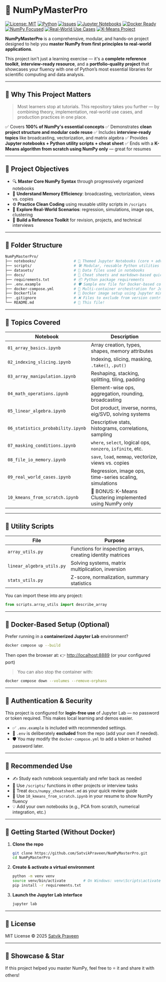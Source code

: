 # 🧠 NumPyMasterPro

[![License: MIT](https://img.shields.io/badge/License-MIT-blue.svg)](https://opensource.org/licenses/MIT)
[![Python](https://img.shields.io/badge/Python-3.10%2B-darkgreen.svg)](https://www.python.org/)
[![Issues](https://img.shields.io/github/issues/SatvikPraveen/NumPyMasterPro?color=yellowgreen)](https://github.com/SatvikPraveen/NumPyMasterPro/issues)
[![Jupyter Notebooks](https://img.shields.io/badge/Jupyter-Notebook-orange.svg)](https://jupyter.org/)
[![Docker Ready](https://img.shields.io/badge/Docker-Ready-blueviolet.svg)](https://www.docker.com/)
[![NumPy Focused](https://img.shields.io/badge/NumPy-100%25-brightgreen.svg)](https://numpy.org/)
[![Real-World Use Cases](https://img.shields.io/badge/Use%20Cases-Included-ff69b4.svg)](#)
[![K-Means Project](https://img.shields.io/badge/Project-K--Means%20From%20Scratch-9cf.svg)](#)


**NumPyMasterPro** is a comprehensive, modular, and hands-on project designed to help you **master NumPy from first principles to real-world applications**.

This project isn't just a learning exercise — it's a **complete reference toolkit**, **interview-ready resource**, and a **portfolio-quality project** that showcases your fluency with one of Python’s most essential libraries for scientific computing and data analysis.

---

## 🚀 Why This Project Matters

> Most learners stop at tutorials. This repository takes you further — by combining theory, implementation, real-world use cases, and production practices in one place.

✅ Covers **100% of NumPy's essential concepts**
✅ Demonstrates **clean project structure and modular code reuse**
✅ Includes **interview-ready topics** like broadcasting, vectorization, and matrix algebra
✅ Provides **Jupyter notebooks + Python utility scripts + cheat sheet**
✅ Ends with a **K-Means algorithm from scratch using NumPy only** — great for resumes

---

## 📌 Project Objectives

- 🔍 **Master Core NumPy Syntax** through progressively organized notebooks
- 🔄 **Understand Memory Efficiency**: broadcasting, vectorization, views vs. copies
- ⚙️ **Practice Clean Coding** using reusable utility scripts in `/scripts`
- 🧠 **Explore Real-World Scenarios**: regression, simulations, image ops, clustering
- 📂 **Build a Reference Toolkit** for revision, projects, and technical interviews

---

## 🧱 Folder Structure

```bash
NumPyMasterPro/
├── notebooks/                 # 📓 Themed Jupyter Notebooks (core + advanced topics)
├── scripts/                   # 🛠️ Modular, reusable Python utilities
├── datasets/                  # 📁 Data files used in notebooks
├── docs/                      # 📜 Cheat sheets and markdown-based quick notes
├── requirements.txt           # 📦 Python package requirements
├── .env.example               # 🛡️ Sample env file for Docker-based config (login-free setup)
├── docker-compose.yml         # 🐳 Multi-container orchestration for Jupyter Lab
├── Dockerfile                 # 🐳 Docker image setup using Jupyter minimal notebook base
├── .gitignore                 # ❌ Files to exclude from version control
└── README.md                  # 📘 This file!
```

---

## 🧮 Topics Covered

| Notebook                          | Description                                                 |
| --------------------------------- | ----------------------------------------------------------- |
| `01_array_basics.ipynb`           | Array creation, types, shapes, memory attributes            |
| `02_indexing_slicing.ipynb`       | Indexing, slicing, masking, `.take()`, `.put()`             |
| `03_array_manipulation.ipynb`     | Reshaping, stacking, splitting, tiling, padding             |
| `04_math_operations.ipynb`        | Element-wise ops, aggregation, rounding, broadcasting       |
| `05_linear_algebra.ipynb`         | Dot product, inverse, norms, eig/SVD, solving systems       |
| `06_statistics_probability.ipynb` | Descriptive stats, histograms, correlations, sampling       |
| `07_masking_conditions.ipynb`     | `where`, `select`, logical ops, `nonzero`, `isfinite`, etc. |
| `08_file_io_memory.ipynb`         | `save`, `load`, `memmap`, vectorize, views vs. copies       |
| `09_real_world_cases.ipynb`       | Regression, image ops, time-series scaling, simulations     |
| `10_kmeans_from_scratch.ipynb`    | 🎯 BONUS: K-Means Clustering implemented using NumPy only   |

---

## 🧰 Utility Scripts

| File                      | Purpose                                                     |
| ------------------------- | ----------------------------------------------------------- |
| `array_utils.py`          | Functions for inspecting arrays, creating identity matrices |
| `linear_algebra_utils.py` | Solving systems, matrix multiplication, inversion           |
| `stats_utils.py`          | Z-score, normalization, summary statistics                  |

You can import these into any project:

```python
from scripts.array_utils import describe_array
```

---

## 🐳 Docker-Based Setup (Optional)

Prefer running in a **containerized Jupyter Lab** environment?

```bash
docker compose up --build
```

Then open the browser at:
👉 [http://localhost:8889](http://localhost:8889) (or your configured port)

> You can also stop the container with:

```bash
docker compose down --volumes --remove-orphans
```

---

## 🔐 Authentication & Security

This project is configured for **login-free use** of Jupyter Lab — no password or token required.
This makes local learning and demos easier.

- ✅ `.env.example` is included with recommended settings.
- 🚫 `.env` is deliberately **excluded** from the repo (add your own if needed).
- 🛡️ You may modify the `docker-compose.yml` to add a token or hashed password later.

---

## 🧠 Recommended Use

- ✍️ Study each notebook sequentially and refer back as needed
- 🧪 Use `/scripts/` functions in other projects or interview tasks
- 🧵 Treat `docs/numpy_cheatsheet.md` as your quick review guide
- 🧠 Use `10_kmeans_from_scratch.ipynb` in your resume to show NumPy fluency
- 💡 Add your own notebooks (e.g., PCA from scratch, numerical integration, etc.)

---

## 🔧 Getting Started (Without Docker)

1. **Clone the repo**

   ```bash
   git clone https://github.com/SatvikPraveen/NumPyMasterPro.git
   cd NumPyMasterPro
   ```

2. **Create & activate a virtual environment**

   ```bash
   python -m venv venv
   source venv/bin/activate        # On Windows: venv\Scripts\activate
   pip install -r requirements.txt
   ```

3. **Launch the Jupyter Lab interface**

   ```bash
   jupyter lab
   ```

---

## 📄 License

MIT License © 2025 [Satvik Praveen](https://www.linkedin.com/in/satvikpraveen)

---

## 🌟 Showcase & Star

If this project helped you master NumPy, feel free to ⭐ it and share it with others!
